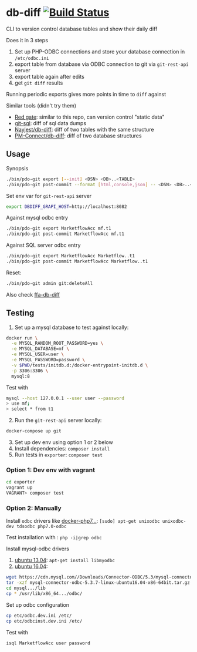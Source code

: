 # db-diff [![Build Status](https://travis-ci.org/shadiakiki1986/db-diff.svg?branch=master)](https://travis-ci.org/shadiakiki1986/db-diff)
CLI to version control database tables and show their daily diff

Does it in 3 steps

1. Set up PHP-ODBC connections and store your database connection in `/etc/odbc.ini`
2. export table from database via ODBC connection to git via `git-rest-api` server
3. export table again after edits
4. get `git diff` results

Running periodic exports gives more points in time to `diff` against

Similar tools (didn't try them)
* [Red gate](http://www.red-gate.com/products/sql-development/sql-source-control/): similar to this repo, can version control "static data"
* [git-sql](http://www.gitsql.net/): diff of sql data dumps
* [Nayjest/db-diff](https://github.com/Nayjest/db-diff): diff of two tables with the same structure
* [PM-Connect/db-diff](https://github.com/PM-Connect/db-diff): diff of two database structures

## Usage

Synopsis
```bash
./bin/pdo-git export [--init] <DSN> <DB>..<TABLE>
./bin/pdo-git post-commit --format [html,console,json] -- <DSN> <DB>..<TABLE>
```

Set env var for `git-rest-api` server

```bash
export DBDIFF_GRAPI_HOST=http://localhost:8082
```

Against mysql odbc entry
```bash
./bin/pdo-git export MarketflowAcc mf.t1
./bin/pdo-git post-commit MarketflowAcc mf.t1
```

Against SQL server odbc entry
```bash
./bin/pdo-git export MarketflowAcc Marketflow..t1
./bin/pdo-git post-commit MarketflowAcc Marketflow..t1
```

Reset:
```bash
./bin/pdo-git admin git:deleteAll
```

Also check [ffa-db-diff](https://github.com/shadiakiki1986/ffa-db-diff/)

## Testing
1. Set up a mysql database to test against locally:

```bash
docker run \
  -e MYSQL_RANDOM_ROOT_PASSWORD=yes \
  -e MYSQL_DATABASE=mf \
  -e MYSQL_USER=user \
  -e MYSQL_PASSWORD=password \
  -v $PWD/tests/initdb.d:/docker-entrypoint-initdb.d \
  -p 3306:3306 \
  mysql:8
```

Test with

```bash
mysql --host 127.0.0.1 --user user --password
> use mf;
> select * from t1
```

2. Run the `git-rest-api` server locally:

```bash
docker-compose up git
```
3. Set up dev env using option 1 or 2 below
4. Install dependencies: `composer install`
4. Run tests in `exporter`: `composer test`

### Option 1: Dev env with vagrant
```bash
cd exporter
vagrant up
VAGRANT> composer test
```

### Option 2: Manually
Install `odbc` drivers like [docker-php7...](https://github.com/shadiakiki1986/docker-php7-apache-odbc-and-other/blob/master/Dockerfile):
`[sudo] apt-get unixodbc unixodbc-dev tdsodbc php7.0-odbc`

Test installation with : `php -i|grep odbc`

Install mysql-odbc drivers
1. [ubuntu 13.04](http://askubuntu.com/a/258295/543234): `apt-get install libmyodbc`
2. [ubuntu 16.04](http://askubuntu.com/a/822399/543234):
```bash
wget https://cdn.mysql.com//Downloads/Connector-ODBC/5.3/mysql-connector-odbc-5.3.7-linux-ubuntu16.04-x86-64bit.tar.gz
tar -xzf mysql-connector-odbc-5.3.7-linux-ubuntu16.04-x86-64bit.tar.gz
cd mysql.../lib
cp * /usr/lib/x86_64.../odbc/
```

Set up odbc configuration
```bash
cp etc/odbc.dev.ini /etc/
cp etc/odbcinst.dev.ini /etc/
```

Test with
```bash
isql MarketflowAcc user password
```

